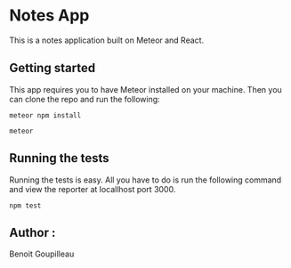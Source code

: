 # Notes App

This is a notes application built on Meteor and React.

## Getting started

This app requires you to have Meteor installed on your machine. Then you can clone the repo and run the following:

```
meteor npm install
```
```
meteor
```
## Running the tests

Running the tests is easy. All you have to do is run the following command and view the reporter at locallhost port 3000.

```
npm test
```

## Author :
Benoit Goupilleau
